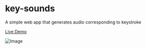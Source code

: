 # key-sounds
A simple web app that generates audio corresponding to keystroke

[Live Demo](https://key-sounds.vercel.app/)

![Image](https://ibb.co/XYQ4k5L)

